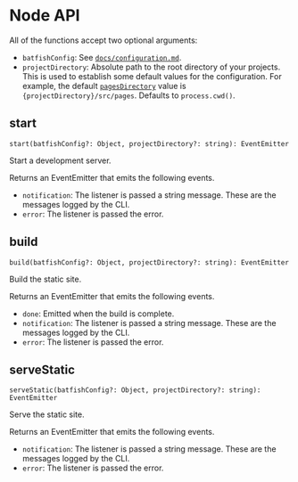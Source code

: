 # Node API

All of the functions accept two optional arguments:

- `batfishConfig`: See [`docs/configuration.md`](./configuration.md).
- `projectDirectory`: Absolute path to the root directory of your projects.
  This is used to establish some default values for the configuration.
  For example, the default [`pagesDirectory`] value is `{projectDirectory}/src/pages`.
  Defaults to `process.cwd()`.

## start

```
start(batfishConfig?: Object, projectDirectory?: string): EventEmitter
```

Start a development server.

Returns an EventEmitter that emits the following events.

- `notification`: The listener is passed a string message.
  These are the messages logged by the CLI.
- `error`: The listener is passed the error.

## build

```
build(batfishConfig?: Object, projectDirectory?: string): EventEmitter
```

Build the static site.

Returns an EventEmitter that emits the following events.

- `done`: Emitted when the build is complete.
- `notification`: The listener is passed a string message.
  These are the messages logged by the CLI.
- `error`: The listener is passed the error.

## serveStatic

```
serveStatic(batfishConfig?: Object, projectDirectory?: string): EventEmitter
```

Serve the static site.

Returns an EventEmitter that emits the following events.

- `notification`: The listener is passed a string message.
  These are the messages logged by the CLI.
- `error`: The listener is passed the error.

[`pagesdirectory`]: ./configuration.md#pagesdirectory
